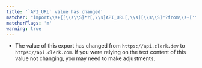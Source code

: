 ```yaml
---
title: '`API_URL` value has changed'
matcher: "import\\s+{[\\s\\S]*?[,\\s]API_URL[,\\s][\\s\\S]*?from\\s+['\"]gatsby-plugin-clerk\\/constants[\\s\\S]*?['\"]"
matcherFlags: 'm'
warning: true
---
```


- The value of this export has changed from `https://api.clerk.dev` to `https://api.clerk.com`. If you were relying on the text content of this value not changing, you may need to make adjustments.
